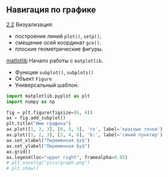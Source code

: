 ## Навигация по графике

[2.2](/2.2_Задача._Построение_графиков_функций_и_рисование_плоских_фигур.ipynb) 
Визуализация:
* построение линий `plot()`, `setp()`; 
* смещение осей координат `gce()`. 
* плоские геометрические фигуры.
  
[matlotlib](/matlotlib.ipynb) 
Начало работы с `matplotlib`. 
* Функции `subplot()`, `subplots()`
* Объект `Figure`
* Универсальный шаблон.
```python
import matplotlib.pyplot as plt
import numpy as np

fig = plt.figure(figsize=(6, 4))
ax = fig.add_subplot()
plt.title("Имя графика")
ax.plot([1, 2, 3], [6, 5, 3], 'ro', label='красные точки')
ax.plot([1, 2, 3], [3, 4, 6], 'b:', label='синий пунктир')
ax.set_xlabel("Переменная $x$")
ax.set_ylabel("Переменная $y$")
ax.grid()
ax.legend(loc="upper right", framealpha=0.95)
# plt.savefig("pics/graph.png")
# plt.show()
```
